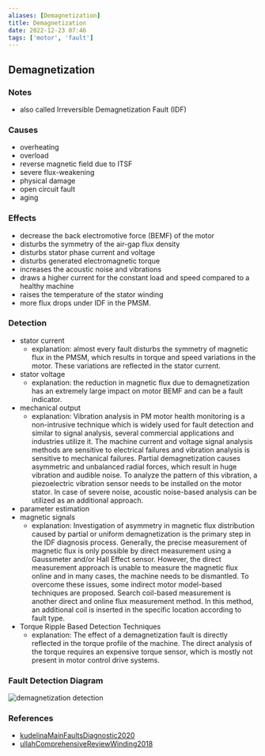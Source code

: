 ```yaml
---
aliases: [Demagnetization]
title: Demagnetization
date: 2022-12-23 07:46
tags: ['motor', 'fault']
---
```


## Demagnetization

### Notes

- also called Irreversible Demagnetization Fault (IDF)

### Causes

- overheating
- overload
- reverse magnetic field due to ITSF
- severe flux-weakening
- physical damage
- open circuit fault
- aging

### Effects

- decrease the back electromotive force (BEMF) of the motor
- disturbs the symmetry of the air-gap flux density
- disturbs stator phase current and voltage
- disturbs generated electromagnetic torque
- increases the acoustic noise and vibrations
- draws a higher current for the constant load and speed compared to a healthy machine
- raises the temperature of the stator winding
- more flux drops under IDF in the PMSM.

### Detection

- stator current
  - explanation: almost every fault disturbs the symmetry of magnetic flux in the PMSM, which results in torque and speed variations in the motor. These variations are reflected in the stator current.
- stator voltage
  - explanation: the reduction in magnetic flux due to demagnetization has an extremely large impact on motor BEMF and can be a fault indicator.
- mechanical output
  - explanation: Vibration analysis in PM motor health monitoring is a non-intrusive technique which is widely used for fault detection and similar to signal analysis, several commercial applications and industries utilize it. The machine current and voltage signal analysis methods are sensitive to electrical failures and vibration analysis is sensitive to mechanical failures. Partial demagnetization causes asymmetric and unbalanced radial forces, which result in huge vibration and audible noise. To analyze the pattern of this vibration, a piezoelectric vibration sensor needs to be installed on the motor stator. In case of severe noise, acoustic noise-based analysis can be utilized as an additional approach.
- parameter estimation
- magnetic signals
  - explanation: Investigation of asymmetry in magnetic flux distribution caused by partial or uniform demagnetization is the primary step in the IDF diagnosis process. Generally, the precise measurement of magnetic flux is only possible by direct measurement using a Gaussmeter and/or Hall Effect sensor. However, the direct measurement approach is unable to measure the magnetic flux online and in many cases, the machine needs to be dismantled. To overcome these issues, some indirect motor model-based techniques are proposed. Search coil-based measurement is another direct and online flux measurement method. In this method, an additional coil is inserted in the specific location according to fault type.
- Torque Ripple Based Detection Techniques
  - explanation: The effect of a demagnetization fault is directly reflected in the torque profile of the machine. The direct analysis of the torque requires an expensive torque sensor, which is mostly not present in motor control drive systems.

### Fault Detection Diagram

![demagnetization detection](https://i.vgy.me/dKs7V7.png)

### References

- [kudelinaMainFaultsDiagnostic2020](zotero/kudelinaMainFaultsDiagnostic2020.md)
- [ullahComprehensiveReviewWinding2018](../zotero/ullahComprehensiveReviewWinding2018.md)
